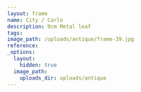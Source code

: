 ```yaml
---
layout: frame
name: City / Carlo
description: 9cm Metal leaf
tags:
image_path: /uploads/antique/frame-39.jpg
reference:
_options:
  layout:
    hidden: true
  image_path:
    uploads_dir: uploads/antique
---
```

